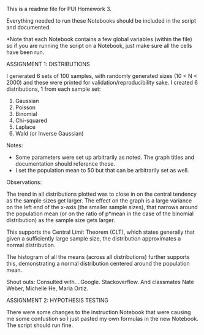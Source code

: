 This is a readme file for PUI Homework 3.

Everything needed to run these Notebooks should be included in the script and documented.

*Note that each Notebook contains a few global variables (within the file) so if you are running the script on a Notebook, just make sure all the cells have been run.

ASSIGNMENT 1: DISTRIBUTIONS

I generated 6 sets of 100 samples, with randomly generated sizes (10 < N < 2000) and these were printed for validation/reproducibility sake. I created 6 distributions, 1 from each sample set:
1. Gaussian
2. Poisson
3. Binomial
4. Chi-squared
5. Laplace
6. Wald (or Inverse Gaussian)

Notes:
- Some parameters were set up arbitrarily as noted. The graph titles and documentation should reference those.
- I set the population mean to 50 but that can be arbitrarily set as well.

Observations:

The trend in all distributions plotted was to close in on the central tendency as the sample sizes get larger. The effect on the graph is a large variance on the left end of the x-axis (the smaller sample sizes), that narrows around the population mean (or on the ratio of p*mean in the case of the binomial distribution) as the sample size gets larger.

This supports the Central Limit Theorem (CLT), which states generally that given a sufficiently large sample size, the distribution approximates a normal distribution.

The histogram of all the means (across all distributions) further supports this, demonstrating a normal distribution centered around the population mean.

Shout outs:
Consulted with....Google. Stackoverflow. And classmates Nate Weber, Michelle He, Maria Ortiz.


ASSIGNMENT 2: HYPOTHESIS TESTING

There were some changes to the instruction Notebook that were causing me some confustion so I just pasted my own formulas in the new Notebook. The script should run fine.
